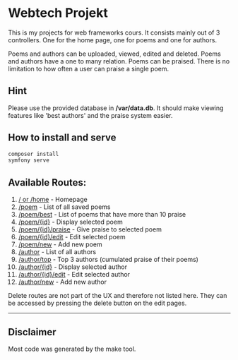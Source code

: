 # Webtech Projekt

This is my projects for web frameworks cours.
It consists mainly out of 3 controllers.
One for the home page, one for poems and one for authors.

Poems and authors can be uploaded, viewed, edited and deleted.
Poems and authors have a one to many relation.
Poems can be praised. There is no limitation to how often a user can praise a single poem.

## Hint
Please use the provided database in **/var/data.db**. It should make viewing features like 'best authors' and the praise system easier.

## How to install and serve
```bash
composer install
symfony serve
```

## Available Routes:
1. [/ or /home](http://127.0.0.1:8000/) - Homepage
1. [/poem](http://127.0.0.1:8000/poem) - List of all saved poems
1. [/poem/best](http://127.0.0.1:8000/poem/best) - List of poems that have more than 10 praise
1. [/poem/{id}](http://127.0.0.1:8000/poem/3) - Display selected poem
1. [/poem/{id}/praise](http://127.0.0.1:8000/poem/3/praise) - Give praise to selected poem
1. [/poem/{id}/edit](http://127.0.0.1:8000/poem/3/edit) - Edit selected poem
1. [/poem/new](http://127.0.0.1:8000/poem/new) - Add new poem
1. [/author](http://127.0.0.1:8000/author) - List of all authors
1. [/author/top](http://127.0.0.1:8000/author/top) - Top 3 authors (cumulated praise of their poems)
1. [/author/{id}](http://127.0.0.1:8000/author/4) - Display selected author
1. [/author/{id}/edit](http://127.0.0.1:8000/author/4/edit) - Edit selected author
1. [/author/new](http://127.0.0.1:8000/author/new) - Add new author

Delete routes are not part of the UX and therefore not listed here. They can be accessed by pressing the delete button on the edit pages.

---
## Disclaimer
Most code was generated by the make tool.
